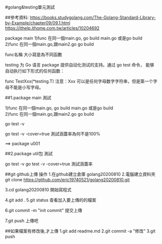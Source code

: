 #golang&testing單元測試

##參考資料:
https://books.studygolang.com/The-Golang-Standard-Library-by-Example/chapter09/09.1.html
https://ithelp.ithome.com.tw/articles/10204692


package main
 1)func 在同一個main.go,
   go build main.go 或是go build  
 2)func 在同一個main.go,跟main2.go 
   go build 
 
func名稱 大小寫是為不同函數



testing 为 Go 语言 package 提供自动化测试的支持。通过 go test 命令，
能够自动执行如下形式的任何函数：

func TestXxx(*testing.T)
注意：Xxx 可以是任何字母数字字符串，但是第一个字母不能是小写字母。


##1.package main 測試

 1)func 在同一個main.go,
   go build main.go 或是go build  
 2)func 在同一個main.go,跟main2.go 
   go build 

   go test -v 	

   go test -v -cover=true      測試涵蓋率為何不是100%	

   ==> package u001	

##2.package util包 測試

go test -v 
go test -v -cover=true      測試涵蓋率




##git github上傳 操作
1.在github建立倉庫 golang20200810
2.電腦建立資料夾 
git clone https://github.com/eric19740521/golang20200810.git

3.cd golang20200810
	開始寫程式

4.git add .
5.git status 查看加入要上傳的的檔案

6.git commit -m "init commit" 提交上傳

7.git push 上傳吧

##如果檔案有修改後,才上傳
1.git add readme.md
2.git commit -a "修改"
3.git push
